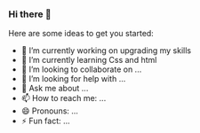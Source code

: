 ### Hi there 👋


Here are some ideas to get you started:

- 🔭 I’m currently working on upgrading my skills
- 🌱 I’m currently learning Css and html
- 👯 I’m looking to collaborate on ...
- 🤔 I’m looking for help with ...
- 💬 Ask me about ...
- 📫 How to reach me: ...
- 😄 Pronouns: ...
- ⚡ Fun fact: ...
